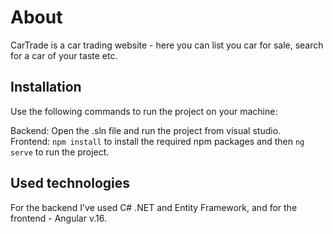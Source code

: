 # About

CarTrade is a car trading website - here you can list you car for sale, search for a car of your taste etc.

## Installation

Use the following commands to run the project on your machine:

Backend: Open the .sln file and run the project from visual studio. <br />
Frontend: ```npm install``` to install the required npm packages and then ```ng serve``` to run the project.

## Used technologies

For the backend I've used C# .NET and Entity Framework, and for the frontend - Angular v.16.

